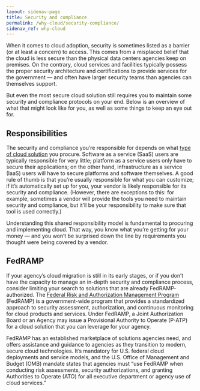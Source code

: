 ```yaml
---
layout: sidenav-page
title: Security and compliance
permalink: /why-cloud/security-compliance/
sidenav_ref: why-cloud
---
```


When it comes to cloud adoption, security is sometimes listed as a barrier (or at least a concern) to access. This comes from a misplaced belief that the cloud is less secure than the physical data centers agencies keep on premises. On the contrary, cloud services and facilities typically possess the proper security architecture and certifications to provide services for the government — and often have larger security teams than agencies can themselves support. 

But even the most secure cloud solution still requires you to maintain some security and compliance protocols on your end. Below is an overview of what that might look like for you, as well as some things to keep an eye out for.

## Responsibilities

The security and compliance you’re responsible for depends on what [type of cloud solution](/why-cloud/basics/) you procure. Software as a service (SaaS) users are typically responsible for very little; platform as a service users only have to secure their applications; on the other hand, infrastructure as a service (IaaS) users will have to secure platforms and software themselves. A good rule of thumb is that you’re usually responsible for what you can customize; if it’s automatically set up for you, your vendor is likely responsible for its security and compliance. (However, there are exceptions to this: for example, sometimes a vendor will provide the tools you need to maintain security and compliance, but it’ll be your responsibility to make sure that tool is used correctly.)

Understanding this shared responsibility model is fundamental to procuring and implementing cloud. That way, you know what you’re getting for your money — and you won’t be surprised down the line by requirements you thought were being covered by a vendor. 
 

## FedRAMP

If your agency’s cloud migration is still in its early stages, or if you don’t have the capacity to manage an in-depth security and compliance process, consider limiting your search to solutions that are already FedRAMP-authorized. The [Federal Risk and Authorization Management Program](https://fedramp.gov/) (FedRAMP) is a government-wide program that provides a standardized approach to security assessment, authorization, and continuous monitoring for cloud products and services. Under FedRAMP, a Joint Authorization Board or an Agency may issue a Provisional Authority to Operate (P-ATP) for a cloud solution that you can leverage for your agency. 

FedRAMP has an established marketplace of solutions agencies need, and offers assistance and guidance to agencies as they transition to modern, secure cloud technologies. It’s  mandatory for U.S. federal cloud deployments and service models, and the U.S. Office of Management and Budget (OMB) mandate states that agencies must “use FedRAMP when conducting risk assessments, security authorizations, and granting Authorities to Operate (ATO) for all executive department or agency use of cloud services.”
